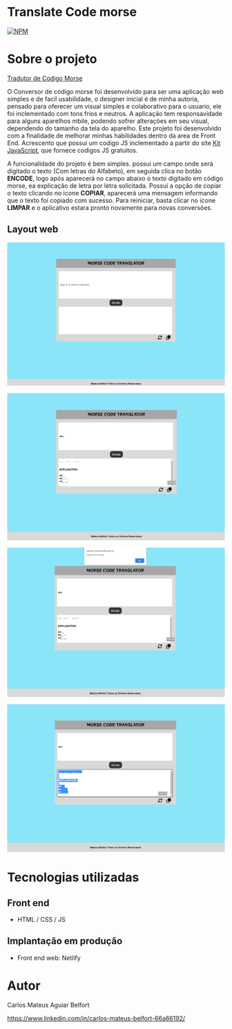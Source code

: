 # Translate Code morse
[![NPM](https://img.shields.io/github/license/Mateus-Belfort/Gerador_de_Senha)](https://github.com/Mateus-Belfort/Morse_Code_Translator/blob/main/LICENSE) 

# Sobre o projeto

[Tradutor de Codigo Morse](https://tradutor-morse.netlify.app/)

O Conversor de código morse foi desenvolvido para ser uma aplicação web simples e de facil usabilidade, o designer inicial é de minha autoria, pensado para oferecer um
visual simples e colaborativo para o usuario, ele foi inclementado com tons frios e neutros. A aplicação tem responsavidade para alguns aparelhos mbile, podendo sofrer alterações
em seu visual, dependendo do tamanho da tela do aparelho. Este projeto foi desenvolvido com a finalidade de melhorar minhas habilidades dentro da area de Front End. Acrescento que
possui um codigo JS inclementado a partir do site [Kit JavaScript](http://javascriptkit.com), que fornece codigos JS gratuitos.

A funcionalidade do projeto é bem simples.
possui um campo onde será digitado o texto (Com letras do Alfabeto), em seguida clica no botão **ENCODE**, logo após aparecerá no campo abaixo o texto digitado
em código morse, ea explicação de letra por letra solicitada. Possui a opção de copiar o texto clicando no icone **COPIAR**, aparecerá uma mensagem informando
que o texto foi copiado com sucesso. Para reiniciar, basta clicar no icone **LIMPAR** e o aplicativo estara pronto novamente para novas conversões.



## Layout web
![Web 1](https://github.com/Mateus-Belfort/Morse_Code_Translator/blob/main/assets/img/Tela_01.png)

![Web 2](https://github.com/Mateus-Belfort/Morse_Code_Translator/blob/main/assets/img/Tela_02.png)

![Web 3](https://github.com/Mateus-Belfort/Morse_Code_Translator/blob/main/assets/img/Tela_03.png)

![Web 4](https://github.com/Mateus-Belfort/Morse_Code_Translator/blob/main/assets/img/Tela_04.png)


# Tecnologias utilizadas

## Front end
- HTML / CSS / JS

## Implantação em produção

- Front end web: Netlify


# Autor

Carlos Mateus Aguiar Belfort

https://www.linkedin.com/in/carlos-mateus-belfort-66a66192/
